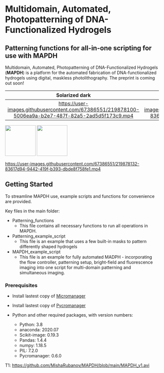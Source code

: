 # Multidomain, Automated, Photopatterning of DNA-Functionalized Hydrogels
## Patterning functions for all-in-one scripting for use with **MAPDH**

Multidomain, Automated, Photopatterning of DNA-Functionalized Hydrogels (**MAPDH**) is a platform for the automated fabrication of DNA-functionalized hydrogels using digital, maskless photolithography. The preprint is coming out soon!

Solarized dark             |  Solarized Ocean
:-------------------------:|:-------------------------:
https://user-images.githubusercontent.com/67386551/219878100-5006ea9a-b2e7-487f-82a5-2ad5d5f173c9.mp4   |  ![]https://user-images.githubusercontent.com/67386551/219878132-83617d94-9442-419f-b393-dbde8f758fe1.mp4


<p float="left">
  <img src="https://user-images.githubusercontent.com/67386551/219878100-5006ea9a-b2e7-487f-82a5-2ad5d5f173c9.mp4" width="100" />
  <img src="[/img2.png](https://user-images.githubusercontent.com/67386551/219878132-83617d94-9442-419f-b393-dbde8f758fe1.mp4)" width="100" /> 
</p>

https://user-images.githubusercontent.com/67386551/219878132-83617d94-9442-419f-b393-dbde8f758fe1.mp4

## Getting Started

To streamline MAPDH use, example scripts and functions for convenience are provided.

Key files in the main folder:
* Patterning_functions
  * This file contains all necessary functions to run all operations in MAPDH.
* Patterning_example_script
  * This file is an example that uses a few built-in masks to pattern differently shaped hydrogels
* MAPDH_example_script
  * This file is an example for fully automated MADPH - incorporating the flow controller, patterning setup, bright-field and fluorescence imaging into one script for multi-domain patterning and simultaneous imaging.

### Prerequisites

* Install lastest copy of [Micromanager](https://micro-manager.org/)
* Install lastest copy of [Pycromanager](https://github.com/micro-manager/pycro-manager)

* Python and other required packages, with version numbers:
  * Python: 3.8
  * anaconda: 2020.07
  * Scikit-image: 0.19.3
  * Pandas: 1.4.4
  * numpy: 1.18.5
  * PIL: 7.2.0
  * Pycromanager: 0.6.0

T1: 
https://github.com/MishaRubanov/MAPDH/blob/main/MAPDH_v1.avi
